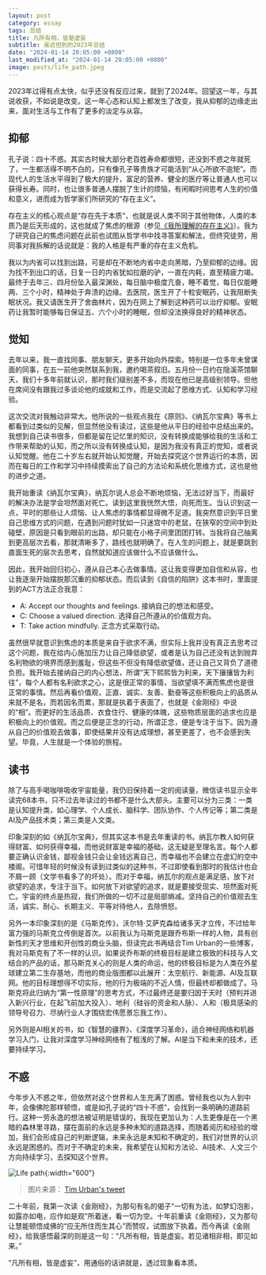```yaml
---
layout: post
category: essay
tags: 总结
title: 凡所有相，皆是虚妄
subtitle: 虽迟但到的2023年总结
date: "2024-01-14 20:05:00 +0800"
last_modified_at: "2024-01-14 20:05:00 +0800"
image: posts/life_path.jpeg
---
```


2023年过得有点太快，似乎还没有反应过来，就到了2024年。回望这一年，与其说收获，不如说是改变。这一年心态和认知上都发生了改变，我从抑郁的边缘走出来，面对生活与工作有了更多的淡定与从容。

## 抑郁

孔子说：四十不惑。其实古时候大部分老百姓寿命都很短，还没到不惑之年就死了，一生都活得不明不白的，只有像孔子等贵族才可能活到“从心所欲不逾矩”。而现代人的生活水平得到了极大的提升，富足的营养、健全的医疗等让普通人也可以获得长寿。同时，也让很多普通人摆脱了生计的烦恼，有闲暇时间思考人生的价值和意义，进而成为哲学家们所研究的“存在主义”。

存在主义的核心观点是“存在先于本质”，也就是说人类不同于其他物体，人类的本质乃是后天形成的，这也就成了焦虑的根源（参见[《我所理解的存在主义》](/articles/understanding-of-existentialism)）。我为了研究自己的焦虑问题在此前也试图从哲学书中找寻答案和解法，但终究徒劳，用同事对我拆解的话说就是：我的人格是有严重的存在主义危机。

我以为内省可以找到出路，可是却在不断地内省中走向黑暗，乃至抑郁的边缘。因为找不到出口的话，日复一日的内省犹如拉磨的驴，一直在内耗，直至精疲力竭。最终于去年三、四月份坠入最深渊处，每日脑中极度亢奋，睡不着觉，每日仅能睡两、三个小时，精神处于奔溃的边缘。去医院，医生开了十粒安眠药，让我阻断失眠状况。我又请医生开了舍曲林片，因为在网上了解到这种药可以治疗抑郁。安眠药让我暂时能够每日保证五、六个小时的睡眠，但却没法换得良好的精神状态。

## 觉知

去年以来，我一直找同事、朋友聊天，更多开始向外探索。特别是一位多年未曾谋面的同事，在五一前他突然联系到我，邀约喝茶叙旧。五月份一日约在隐溪茶馆聊天，我们十多年前就认识，那时我们级别差不多，而现在他已是高级别领导。但他在席间没有跟我过多谈论他的成就和工作，而是交流起了思维方式、认知和学习经验。

这次交流对我触动非常大。他所说的一些观点我在《原则》、《纳瓦尔宝典》等书上都看到过类似的见解，但显然他没有读过，这些是他从平日的经验中总结出来的。我想到自己读书很多，但都是留在记忆里的知识，没有转换成能够给我的生活和工作带来帮助的认知，而之所以没有转换成认知，是因为我没有真正的觉知，或者说认知觉醒。他在二十岁左右就开始认知觉醒，开始去探究这个世界运行的本质，因而在每日的工作和学习中持续摸索出了自己的方法论和系统化思维方式，这也是他的进步之道。

我开始重读《纳瓦尔宝典》，纳瓦尔说人总会不断地烦恼，无法过好当下，而最好的解决办法是学会坦然面对死亡。读到这里我恍然大悟，向死而生。当认识到这一点，平时的那些让人烦恼、让人焦虑的事情都显得微不足道。我突然意识到平日里自己思维方式的问题，在遇到问题时犹如一只迷宫中的老鼠，在狭窄的空间中到处碰壁，原因是只看到眼前的出路，却只能在小格子间里团团打转。当我将自己抽离到更高层次去看，那就清晰多了，路线也就明确了。在人生的问题上，就是要跳到直面生死的层次去思考，自然就知道应该做什么不应该做什么。

因此，我开始回归初心，遵从自己本心去做事情。这让我变得更加自信和从容，也让我逐渐开始摆脱那沉重的抑郁状态。而后读到《自信的陷阱》这本书时，里面提到的ACT方法正合我意：

- A: Accept our thoughts and feelings. 接纳自己的想法和感受。
- C: Choose a valued direction. 选择自己所遵从的价值观方向。
- T: Take action mindfully. 正念方式采取行动。

虽然很早就意识到焦虑的本质是来自于欲求不满，但实际上我并没有真正去思考过这个问题，我在给内心施加压力让自己降低欲望，或者是认为自己还没有达到抛弃名利物欲的境界而感到羞耻，但这些不但没有降低欲望值，还让自己又背负了道德负担。我开始去接纳自己的内心想法，所谓“天下熙熙皆为利来，天下攘攘皆为利往”，每个人都有名利欲求之心，这是很正常的事情，当欲望填不满而焦虑也是很正常的事情。然后再看价值观，正直、诚实、友善、勤奋等这些积极向上的品质从来就不是名，而若因名而累，那就是执着于表面了，也就是《金刚经》中说的“相”。而更好的生活品质、衣食住行、健康的体魄，这些物质层面的追求也应是积极向上的价值观。而之后便是正念的行动，所谓正念，便是专注于当下。因为遵从自己的价值观去做事，即使结果并没有达成理想，甚至更差了，也不会感到失望。毕竟，人生就是一个体验的旅程。

## 读书

除了与高手喝咖啡吸收宇宙能量，我仍旧保持着一定的阅读量，微信读书显示全年读完68本书，只不过去年读过的书都不是什么大部头。主要可以分为三类：一类是认知提升类，如心理学、个人成长、脑科学、团队协作、个人传记等；第二类是AI及产品技术类；第三类是人文类。

印象深刻的如《纳瓦尔宝典》，但其实这本书是去年重读的书。纳瓦尔教人如何获得财富、如何获得幸福，而他说财富是幸福的基础，这无疑是至理名言。每个人都要正确认识金钱，鄙视金钱只会让金钱远离自己，而幸福也不会建立在虚幻的空中楼阁。可惜年轻的时候没有读到过类似的这种书，不过即使看到那时的我估计也会不屑一顾（文学书看多了的坏处）。而对于幸福，纳瓦尔的观点是满足感，放下对欲望的追求，专注于当下。如何放下对欲望的追求，就是要接受现实、坦然面对死亡。宇宙的终点是热寂，我们所做的一切不过是局部熵减。坚持自己的价值观去生活，诚实、耐心、长期主义、平等对待他人，去除愤怒。

另外一本印象深刻的是《马斯克传》，沃尔特·艾萨克森给诸多天才立传，不过给年富力强的马斯克立传倒是首次。以前我认为马斯克是跟乔布斯一样的人物，具有创新性的天才思维和开创性的商业头脑，但读完此书再结合Tim Urban的一些博客，我对马斯克有了不一样的认识。如果说乔布斯的终极目标是建立极致的科技与人文结合的产品的话，那马斯克关心的则是人类的命运，他的终极目标是为人类在外星球建立第二生存基地，而他的商业版图都以此展开：太空航行、新能源、AI及互联网。他的目标理想得不切实际，他的行为极端的不近人情，但最终却都做成了。马斯克将此归纳为“第一性原理”的思考方式，不过最终还是要归因于天时（预判并进入新兴行业，在起飞前加大投入）、地利（硅谷的资金和人脉）、人和（极具感染的领导号召力、尽纳行业人才围绕宏伟愿景忘我工作）。

另外则是AI相关的书，如《智慧的疆界》、《深度学习革命》，适合神经网络和机器学习入门，让我对深度学习神经网络有了粗浅的了解。AI是当下和未来的技术，还要持续学习。

## 不惑

今年步入不惑之年，但依然对这个世界和人生充满了困惑。曾经我也以为人到中年，会像佛陀那样顿悟，或是如孔子说的“四十不惑”，会找到一条明确的道路前行。这种一劳永逸的想法被证明是错误的，我现在更加认为：人生更像是在一个黑暗的森林里寻路，摆在面前的永远是多种未知的道路选择，而随着阅历和经验的增加，我们会形成自己的判断逻辑，未来永远是未知和不确定的，我们对世界的认识永远是困惑的。而对于不确定的未来，我希望在认知和方法论、AI技术、人文三个方向持续学习，去探知这个世界。

![Life path]({{site.images_baseurl}}/posts/life_path.jpeg?w=600){:width="600"}

> 图片来源： [Tim Urban's tweet](https://twitter.com/waitbutwhy/status/1367871165319049221)

二十年前，我第一次读《金刚经》，为那句有名的偈子“一切有为法，如梦幻泡影，如露亦如电，应作如是观”所着迷，看一切为空。十年前重读《金刚经》，又为那句让慧能顿悟成佛的“应无所住而生其心”而赞叹，试图放下执着。而今再读《金刚经》，给我感悟最深的则是这一句：“凡所有相，皆是虚妄。若见诸相非相，即见如来。”

“凡所有相，皆是虚妄”，用通俗的话讲就是，透过现象看本质。
